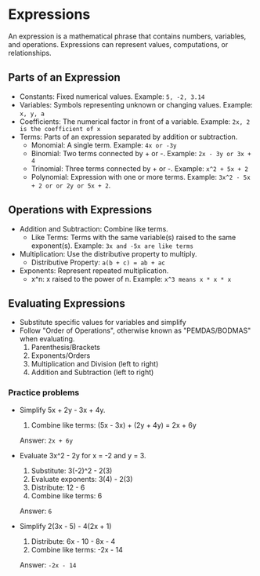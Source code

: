 # Expressions
An expression is a mathematical phrase that contains numbers, variables, and operations.
Expressions can represent values, computations, or relationships.

## Parts of an Expression
- Constants: Fixed numerical values. Example: `5, -2, 3.14`
- Variables: Symbols representing unknown or changing values. Example: `x, y, a`
- Coefficients: The numerical factor in front of a variable. Example: `2x, 2 is the coefficient of x`
- Terms: Parts of an expression separated by addition or subtraction.
  - Monomial: A single term. Example: `4x or -3y`
  - Binomial: Two terms connected by + or -. Example: `2x - 3y or 3x + 4`
  - Trinomial: Three terms connected by + or -. Example: `x^2 + 5x + 2`
  - Polynomial: Expression with one or more terms. Example: `3x^2 - 5x + 2 or or 2y or 5x + 2`.

## Operations with Expressions
- Addition and Subtraction: Combine like terms.
  - Like Terms: Terms with the same variable(s) raised to the same exponent(s). Example: `3x and -5x are like terms`
- Multiplication: Use the distributive property to multiply.
  - Distributive Property: `a(b + c) = ab + ac`
- Exponents: Represent repeated multiplication.
  - x^n: x raised to the power of n. Example: `x^3 means x * x * x`

## Evaluating Expressions
- Substitute specific values for variables and simplify
- Follow "Order of Operations", otherwise known as "PEMDAS/BODMAS" when evaluating.
  1. Parenthesis/Brackets
  2. Exponents/Orders
  3. Multiplication and Division (left to right)
  4. Addition and Subtraction (left to right)


### Practice problems
- Simplify 5x + 2y - 3x + 4y.
  1. Combine like terms: (5x - 3x) + (2y + 4y) = 2x + 6y

  Answer: `2x + 6y`

- Evaluate 3x^2 - 2y for x = -2 and y = 3.
  1. Substitute: 3(-2)^2 - 2(3)
  2. Evaluate exponents: 3(4) - 2(3)
  3. Distribute: 12 - 6
  4. Combine like terms: 6

  Answer: `6`

- Simplify 2(3x - 5) - 4(2x + 1)
  1. Distribute: 6x - 10 - 8x - 4
  2. Combine like terms: -2x - 14

  Answer: `-2x - 14`
